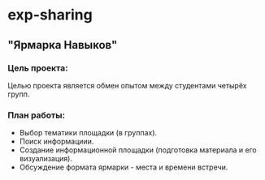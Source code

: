 # exp-sharing
## "Ярмарка Навыков"
### Цель проекта:
Целью проекта является обмен опытом между студентами четырёх групп.
### План работы:
- Выбор тематики площадки (в группах).
- Поиск информациии.
- Создание информационной площадки (подготовка материала и его визуализация).
- Обсуждение формата ярмарки - места и времени встречи.

